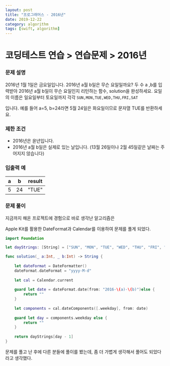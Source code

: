 ```yaml
---
layout: post
title: "프로그래머스 - 2016년"
date: 2019-12-22
category: algorithm
tags: [swift, algorithm]
---
```


# 코딩테스트 연습 > 연습문제 > 2016년

<!-- more -->

### 문제 설명

2016년 1월 1일은 금요일입니다. 2016년 a월 b일은 무슨 요일일까요? 두 수 a ,b를 입력받아 2016년 a월 b일이 무슨 요일인지 리턴하는 함수, solution을 완성하세요. 요일의 이름은 일요일부터 토요일까지 각각 `SUN,MON,TUE,WED,THU,FRI,SAT`

입니다. 예를 들어 a=5, b=24라면 5월 24일은 화요일이므로 문자열 TUE를 반환하세요.


### 제한 조건

- 2016년은 윤년입니다.
- 2016년 a월 b일은 실제로 있는 날입니다. (13월 26일이나 2월 45일같은 날짜는 주어지지 않습니다)


### 입출력 예

| a    | b    | result |
| ---- | ---- | ------ |
| 5    | 24   | "TUE"  |



### 문제 풀이

지금까지 해온 프로젝트에 경험으로 바로 생각난 알고리즘은

Apple Kit를 활용한 DateFormat과 Calendar를 이용하여 문제를 풀게 되었다.

```swift
import Foundation

let dayStrings: [String] = ["SUN", "MON", "TUE", "WED", "THU", "FRI", "SAT"]

func solution(_ a:Int, _ b:Int) -> String {
    
    let dateFormat = DateFormatter()
    dateFormat.dateFormat = "yyyy-M-d"
    
    let cal = Calendar.current
    
    guard let date = dateFormat.date(from: "2016-\(a)-\(b)")else {
        return ""
    }
    
    let components = cal.dateComponents([.weekday], from: date)
    
    guard let day = components.weekday else {
        return ""
    }
    
    return dayStrings[day - 1]
}
```



문제를 풀고 난 후에 다른 분들에 풀이를 봤는데, 좀 더 가볍게 생각해서 풀어도 되었다라고 생각했다.